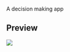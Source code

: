 A decision making app

## Preview

<img src="https://github.com/chandran-jr/flutter-app-dev/blob/master/8ball/8%20%20ball.PNG">

